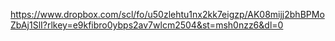 https://www.dropbox.com/scl/fo/u50zlehtu1nx2kk7eigzp/AK08mijj2bhBPMoZbAj1SlI?rlkey=e9kfibro0ybps2av7wlcm2504&st=msh0nzz6&dl=0